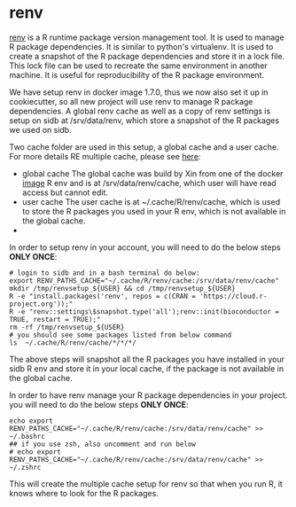 # renv

[renv](https://rstudio.github.io/renv/) is a R runtime package version management tool. It is used to manage R package
dependencies. It is similar to python's virtualenv. It is used to create a snapshot of the R package dependencies and
store it in a lock file. This lock file can be used to recreate the same environment in another machine. It is useful
for reproducibility of the R package environment.

We have setup renv in docker image 1.7.0, thus we now also set it up in cookiecutter, so all new project will use renv
to manage R package dependencies. A global renv cache as well as a copy of renv settings is setup on sidb at
/srv/data/renv, which store a snapshot of the R
packages we used on sidb.

Two cache folder are used in this setup, a global cache and a user cache. For more details RE multiple cache, please
see [here](https://rstudio.github.io/renv/articles/package-install.html):

- global cache
  The global cache was build by Xin from one of the
  docker [image](https://github.com/sidbdri/Docker/blob/7a16fcb20c47b6ce40585858d1005fe11a9c46c6/sidb_R/build_R_env_cache.sh)
  R env and is at /srv/data/renv/cache, which user will
  have read access but cannot edit.
- user cache
  The user cache is at ~/.cache/R/renv/cache, which is used to store the R packages you used in your R env, which is not
  available in the global cache.
-

In order to setup renv in your account, you will need to do the below steps **ONLY ONCE**:

```
# login to sidb and in a bash terminal do below:
export RENV_PATHS_CACHE="~/.cache/R/renv/cache:/srv/data/renv/cache"
mkdir /tmp/renvsetup_${USER} && cd /tmp/renvsetup_${USER}
R -e "install.packages('renv', repos = c(CRAN = 'https://cloud.r-project.org'));"
R -e "renv::settings\$snapshot.type('all');renv::init(bioconductor = TRUE, restart = TRUE);"
rm -rf /tmp/renvsetup_${USER}
# you should see some packages listed from below command
ls  ~/.cache/R/renv/cache/*/*/*/
```

The above steps will snapshot all the R packages you have installed in your sidb R env and store it in your local cache,
if the package is not available in the global cache.

In order to have renv manage your R package dependencies in your project. you will need to do the below steps **ONLY
ONCE**:

```
echo export RENV_PATHS_CACHE="~/.cache/R/renv/cache:/srv/data/renv/cache" >> ~/.bashrc
## if you use zsh, also uncomment and run below
# echo export RENV_PATHS_CACHE="~/.cache/R/renv/cache:/srv/data/renv/cache" >> ~/.zshrc
```

This will create the multiple cache setup for renv so that when you run R, it knows where to look for the R packages.

